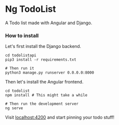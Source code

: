 # Ng TodoList
A Todo list made with Angular and Django.

### How to install
Let's first install the Django backend.
```
cd todolistapi
pip3 install -r requirements.txt

# Then run it
python3 manage.py runserver 0.0.0.0:8000
```
Then let's install the Angular frontend.
```
cd todolist
npm install # This might take a while

# Then run the development server
ng serve
```
Visit [localhost:4200](http://localhost:4200) and start pinning your todo stuff!
